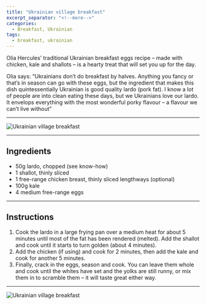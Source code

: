 ```yaml
---
title: "Ukrainian village breakfast"
excerpt_separator: "<!--more-->"
categories:
  - Breakfast, Ukrainian
tags:
  - breakfast, ukrainian
---
```


Olia Hercules’ traditional Ukrainian breakfast eggs recipe – made with chicken, kale and shallots – is a hearty treat that will set you up for the day.

Olia says: “Ukrainians don’t do breakfast by halves. Anything you fancy or that’s in season can go with these eggs, but the ingredient that makes this dish quintessentially Ukrainian is good quality lardo (pork fat). I know a lot of people are into clean eating these days, but we Ukrainians love our lardo. It envelops everything with the most wonderful porky flavour – a flavour we can’t live without”

---

![Ukrainian village breakfast](https://blogger.googleusercontent.com/img/a/AVvXsEg3xJ8HwKLXFtmSItjKLxv8czvEB0pwAFjcypxMsmuV2AqHpxl3XtXwV5FPuJbM1vZoR1ZbE1Pwl_jpvBqoj8V5nOWEGbjEbgTdyHskD3dcA67IQ88TTV-iSQTNQgtgQPzradsEmQWT7goJ0xAzKN9OoLevjqzUNVu_7T0HFpIvtxh20c2o8cZcQ83_)

---

Ingredients
-------------------
* 50g lardo, chopped (see know-how)
* 1 shallot, thinly sliced
* 1 free-range chicken breast, thinly sliced lengthways (optional)
* 100g kale
* 4 medium free-range eggs

---

Instructions
-------------------
1. Cook the lardo in a large frying pan over a medium heat for about 5 minutes until most of the fat has been rendered (melted). Add the shallot and cook until it starts to turn golden (about 4 minutes).
2. Add the chicken (if using) and cook for 2 minutes, then add the kale and cook for another 5 minutes.
3. Finally, crack in the eggs, season and cook. You can leave them whole and cook until the whites have set and the yolks are still runny, or mix them in to scramble them – it will taste great either way.

---

![Ukrainian village breakfast](https://blogger.googleusercontent.com/img/a/AVvXsEhKC0lmZl50WvW02oG0TScVObcBaLRgsmhMmabKu65DEQf5ctAFQJe76R-w3mQvxZpqRhjVKx8oKnnVLUj2qumjEanx_R4DIuRlBKFscomZYGbflxVALnm_UuD8XOy-5nv_0WDBiBPLEYTqzzRc5pS3ARW-UEPpnssm1rc5j6LClmE_SionFkkCyBEh)
